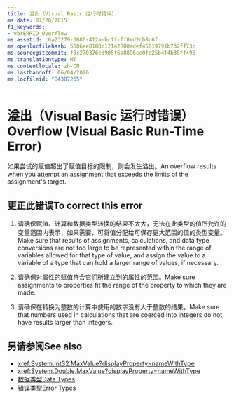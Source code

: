```yaml
---
title: 溢出（Visual Basic 运行时错误）
ms.date: 07/20/2015
f1_keywords:
- vbrERRID_Overflow
ms.assetid: c6a23279-3086-412a-bcff-ff8ed2cb8c6f
ms.openlocfilehash: 5606ae8188c12142800adef46819791b732ff73c
ms.sourcegitcommit: f8c270376ed905f6a8896ce0fe25b4f4b38ff498
ms.translationtype: MT
ms.contentlocale: zh-CN
ms.lasthandoff: 06/04/2020
ms.locfileid: "84387265"
---
```

# <a name="overflow-visual-basic-run-time-error"></a><span data-ttu-id="998c7-102">溢出（Visual Basic 运行时错误）</span><span class="sxs-lookup"><span data-stu-id="998c7-102">Overflow (Visual Basic Run-Time Error)</span></span>
<span data-ttu-id="998c7-103">如果尝试的赋值超出了赋值目标的限制，则会发生溢出。</span><span class="sxs-lookup"><span data-stu-id="998c7-103">An overflow results when you attempt an assignment that exceeds the limits of the assignment's target.</span></span>  
  
## <a name="to-correct-this-error"></a><span data-ttu-id="998c7-104">更正此错误</span><span class="sxs-lookup"><span data-stu-id="998c7-104">To correct this error</span></span>  
  
1. <span data-ttu-id="998c7-105">请确保赋值、计算和数据类型转换的结果不太大，无法在此类型的值所允许的变量范围内表示，如果需要，可将值分配给可保存更大范围的值的类型变量。</span><span class="sxs-lookup"><span data-stu-id="998c7-105">Make sure that results of assignments, calculations, and data type conversions are not too large to be represented within the range of variables allowed for that type of value, and assign the value to a variable of a type that can hold a larger range of values, if necessary.</span></span>  
  
2. <span data-ttu-id="998c7-106">请确保对属性的赋值符合它们所建立到的属性的范围。</span><span class="sxs-lookup"><span data-stu-id="998c7-106">Make sure assignments to properties fit the range of the property to which they are made.</span></span>  
  
3. <span data-ttu-id="998c7-107">请确保在转换为整数的计算中使用的数字没有大于整数的结果。</span><span class="sxs-lookup"><span data-stu-id="998c7-107">Make sure that numbers used in calculations that are coerced into integers do not have results larger than integers.</span></span>  
  
## <a name="see-also"></a><span data-ttu-id="998c7-108">另请参阅</span><span class="sxs-lookup"><span data-stu-id="998c7-108">See also</span></span>

- <xref:System.Int32.MaxValue?displayProperty=nameWithType>
- <xref:System.Double.MaxValue?displayProperty=nameWithType>
- [<span data-ttu-id="998c7-109">数据类型</span><span class="sxs-lookup"><span data-stu-id="998c7-109">Data Types</span></span>](../data-types/index.md)
- [<span data-ttu-id="998c7-110">错误类型</span><span class="sxs-lookup"><span data-stu-id="998c7-110">Error Types</span></span>](../../programming-guide/language-features/error-types.md)

